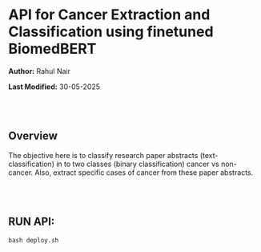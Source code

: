# API for Cancer Extraction and Classification using finetuned BiomedBERT

**Author:** Rahul Nair

**Last Modified:** 30-05-2025

<br><br>

## Overview

The objective here is to classify research paper abstracts (text-classification)  in to two classes (binary classification) cancer vs non-cancer. Also,  extract  specific cases of cancer from these paper abstracts. 

<br><br>

## RUN API:

```
bash deploy.sh
```

<br><br>


